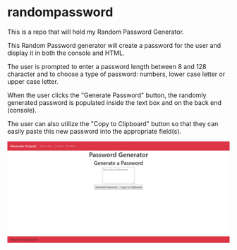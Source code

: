 # randompassword
This is a repo that will hold my Random Password Generator.

This Random Password generator will create a password for the user and display it in both the console and HTML.

The user is prompted to enter a password length between 8 and 128 character and to choose a type of password: numbers, lower case letter or upper case letter.

When the user clicks the "Generate Password" button, the randomly generated password is populated inside the text box and on the back end (console).

The user can also utilize the "Copy to Clipboard" button so that they can easily paste this new password into the appropriate field(s).


![This is a screenshot of the random password generator](screenshot.PNG)